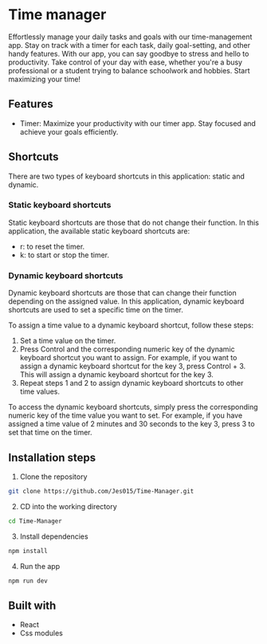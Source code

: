 # Time manager

Effortlessly manage your daily tasks and goals with our time-management app. Stay on track with a timer for each task, daily goal-setting, and other handy features.
With our app, you can say goodbye to stress and hello to productivity. Take control of your day with ease, whether you're a busy professional or a student trying to balance schoolwork and hobbies. Start maximizing your time!

## Features

- Timer: Maximize your productivity with our timer app. Stay focused and achieve your goals efficiently.

## Shortcuts

There are two types of keyboard shortcuts in this application: static and dynamic.

### Static keyboard shortcuts

Static keyboard shortcuts are those that do not change their function. In this application, the available static keyboard shortcuts are:

- r: to reset the timer.
- k: to start or stop the timer.

### Dynamic keyboard shortcuts

Dynamic keyboard shortcuts are those that can change their function depending on the assigned value. In this application, dynamic keyboard shortcuts are used to set a specific time on the timer.

To assign a time value to a dynamic keyboard shortcut, follow these steps:

1. Set a time value on the timer.
2. Press Control and the corresponding numeric key of the dynamic keyboard shortcut you want to assign. For example, if you want to assign a dynamic keyboard shortcut for the key 3, press Control + 3. This will assign a dynamic keyboard shortcut for the key 3.
3. Repeat steps 1 and 2 to assign dynamic keyboard shortcuts to other time values.

To access the dynamic keyboard shortcuts, simply press the corresponding numeric key of the time value you want to set. For example, if you have assigned a time value of 2 minutes and 30 seconds to the key 3, press 3 to set that time on the timer.


## Installation steps

1. Clone the repository

```bash
git clone https://github.com/Jes015/Time-Manager.git
```

2. CD into the working directory

```bash
cd Time-Manager
```

3. Install dependencies

```bash
npm install
```

4. Run the app

```bash
npm run dev
```

## Built with

- React
- Css modules